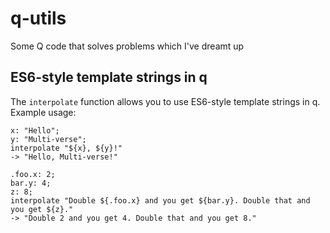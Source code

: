 # q-utils
Some Q code that solves problems which I've dreamt up

## ES6-style template strings in q
The `interpolate` function allows you to use ES6-style template strings in q. Example usage:

```
x: "Hello";
y: "Multi-verse";
interpolate "${x}, ${y}!"
-> "Hello, Multi-verse!"
```

```
.foo.x: 2;
bar.y: 4;
z: 8;
interpolate "Double ${.foo.x} and you get ${bar.y}. Double that and you get ${z}."
-> "Double 2 and you get 4. Double that and you get 8."
```
